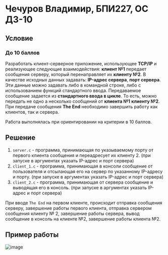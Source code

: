 # Чечуров Владимир, БПИ227, ОС ДЗ-10

## Условие

### До 10 баллов

Разработать клиент-серверное приложение, использующее **TCP/IP** и реализующее следующие взаимодействия: **клиент №1** передает сообщения серверу, который перенаправляет их **клиенту №2**. В качестве исходных данных задавать: **IP-адрес сервера**, **порт сервера**. Эти данные можно задавать либо в командной строке, либо с использованием функций стандартного ввода.
Передаваемое сообщение задается из **стандартного ввода в цикле**. То есть, можно передать не одно а несколько сообщений от **клиента №1** **клиенту №2**. При передаче сообщения **The End** необходимо завершить работу как клиентов, так и сервера.

Работа выполнялась при ориентировании на критерии в 10 баллов.

## Решение

1. `server.c` - программа, принимающая по указываемому порту от первого клиента сообщения и переадресует их клиенту 2. (при запуске в аргументах указать IP-адрес и порт сервера)
2. `client_1.c` - программа, принимающая в консоли сообщение от пользователя и отсылающая его на сервер по указанному IP-адресу и порту. (при запуске в аргументах указать IP-адрес и порт сервера)
3. `client_2.c` - программа, принимающая от сервера сообщение и выводящая его в консоль. (при запуске в аргументах указать IP-адрес и порт сервера)

При вводе `The End` на первом клиенте, происходит отправка сообщения серверу, завершение работы первого клиента, отправка сервером сообщения клиенту № 2, завершение работы сервера, вывод сообщение в консоль на клиенте №2, завершение работы клиента №2.

## Пример работы
![image](https://github.com/vladimirch-afk/OS_HW_10/assets/93833696/95cc7a2f-2be4-479c-8186-c62188418130)

